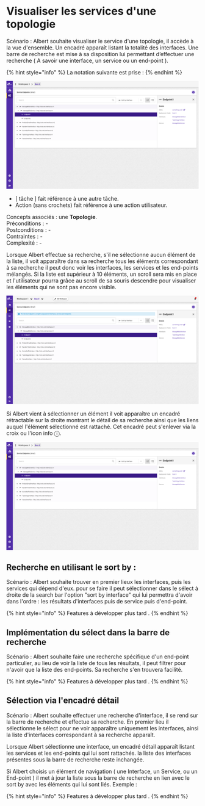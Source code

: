 # Visualiser les services d'une topologie

Scénario : Albert souhaite visualiser le service d'une topologie, il accède à la vue d'ensemble. Un encadré apparaît listant la totalité des interfaces. Une barre de recherche est mise à sa disposition lui permettant d’effectuer une recherche  \( A savoir une interface, un service ou un end-point \).



{% hint style="info" %}
La notation suivante est prise :
{% endhint %}

![](../../.gitbook/assets/service-endpoints-detail-endpoint-selected%20%282%29.png)

* \[ tâche \] fait référence à une autre tâche.
* Action \(sans crochets\) fait référence à une action utilisateur.

Concepts associés : une **Topologie**.  
Préconditions : -  
Postconditions : -  
Contraintes : -  
Complexité : -

Lorsque Albert effectue sa recherche, s'il ne sélectionne aucun élément de la liste, il voit apparaître dans sa recherche tous les éléments correspondant à sa recherche il peut donc voir les interfaces, les services et les end-points mélangés. Si la liste est supérieur à 10 éléments, un scroll sera mis en place et l'utilisateur pourra grâce au scroll de sa souris descendre pour visualiser les éléments qui ne sont pas encore visible.

![](../../.gitbook/assets/service-endpoints-detail-endpoint-selected.png)

  
Si Albert vient à sélectionner un élément il voit apparaître un  encadré rétractable sur la droite montrant le détail de sa recherche ainsi que les liens auquel l'élément sélectionné est rattaché. Cet encadré peut s'enlever via la croix ou l'icon info ⓘ. 

![](../../.gitbook/assets/service-endpoints-detail-endpoint-selected%20%285%29.png)



## Recherche en utilisant le sort by :

  
Scénario : Albert souhaite trouver en premier lieux les interfaces, puis les services qui dépend d'eux. pour se faire il peut sélectionner dans le sélect à droite de la search bar l'option "sort by interface" qui lui permettra d'avoir dans l'ordre : les résultats d'interfaces puis de service puis d'end-point.​

{% hint style="info" %}
Features à développer plus tard .
{% endhint %}

## Implémentation du sélect dans la barre de recherche

Scénario : Albert souhaite faire une recherche spécifique d'un end-point particulier, au lieu de voir la liste de tous les résultats, il peut filtrer pour n'avoir que la liste des end-points. Sa recherche s'en trouvera facilité.

{% hint style="info" %}
Features à développer plus tard .
{% endhint %}

## Sélection via l'encadré détail

Scénario : Albert souhaite effectuer une recherche d'interface, il se rend sur la barre de recherche et effectue sa recherche. En premier lieu il sélectionne le sélect pour ne voir apparaître uniquement les interfaces, ainsi la liste d'interfaces correspondant à sa recherche apparaît.

Lorsque Albert sélectionne une interface, un encadré détail apparaît listant les services et les end-points qui lui sont rattachés. la liste des interfaces présentes sous la barre de recherche reste inchangée.

Si Albert choisis un élément de navigation \( une Interface, un Service, ou un End-point \) il met à jour la liste sous la barre de recherche en lien avec le sort by avec les éléments qui lui sont liés. Exemple : 

{% hint style="info" %}
Features à développer plus tard .
{% endhint %}

